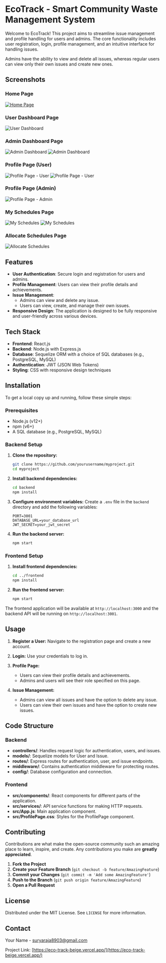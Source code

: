# EcoTrack - Smart Community Waste Management System

Welcome to EcoTrack! This project aims to streamline issue management and profile handling for users and admins. The core functionality includes user registration, login, profile management, and an intuitive interface for handling issues.

Admins have the ability to view and delete all issues, whereas regular users can view only their own issues and create new ones.

## Screenshots

### Home Page
[![Home Page](https://github.com/SuryaR08/EcoTrack/blob/main/client/src/img/Screenshot%20(336).png)](https://eco-track-beige.vercel.app/)

### User Dashboard Page
![User Dashboard](https://github.com/SuryaR08/EcoTrack/blob/main/client/src/img/Screenshot%20(340).png)

### Admin Dashboard Page
![Admin Dashboard](https://github.com/SuryaR08/EcoTrack/blob/main/client/src/img/Screenshot%20(330).png)
![Admin Dashboard](https://github.com/SuryaR08/EcoTrack/blob/main/client/src/img/Screenshot%20(334).png)

### Profile Page (User)
![Profile Page - User](https://github.com/SuryaR08/EcoTrack/blob/main/client/src/img/Screenshot%20(343).png)
![Profile Page - User](https://github.com/SuryaR08/EcoTrack/blob/main/client/src/img/Screenshot%20(344).png)

### Profile Page (Admin)
![Profile Page - Admin](https://github.com/SuryaR08/EcoTrack/blob/main/client/src/img/Screenshot%20(335).png)

### My Schedules Page
![My Schedules](https://github.com/SuryaR08/EcoTrack/blob/main/client/src/img/Screenshot%20(341).png)
![My Schedules](https://github.com/SuryaR08/EcoTrack/blob/main/client/src/img/Screenshot%20(342).png)

### Allocate Schedules Page
![Allocate Schedules](https://github.com/SuryaR08/EcoTrack/blob/main/client/src/img/Screenshot%20(329).png)

## Features

- **User Authentication**: Secure login and registration for users and admins.
- **Profile Management**: Users can view their profile details and achievements.
- **Issue Management**:
  - Admins can view and delete any issue.
  - Users can view, create, and manage their own issues.
- **Responsive Design**: The application is designed to be fully responsive and user-friendly across various devices.

## Tech Stack

- **Frontend**: React.js
- **Backend**: Node.js with Express.js
- **Database**: Sequelize ORM with a choice of SQL databases (e.g., PostgreSQL, MySQL)
- **Authentication**: JWT (JSON Web Tokens)
- **Styling**: CSS with responsive design techniques

## Installation

To get a local copy up and running, follow these simple steps:

### Prerequisites

- Node.js (v12+)
- npm (v6+)
- A SQL database (e.g., PostgreSQL, MySQL)

### Backend Setup

1. **Clone the repository:**
    ```sh
    git clone https://github.com/yourusername/myproject.git
    cd myproject
    ```

2. **Install backend dependencies:**
    ```sh
    cd backend
    npm install
    ```

3. **Configure environment variables:**
    Create a `.env` file in the `backend` directory and add the following variables:
    ```env
    PORT=3001
    DATABASE_URL=your_database_url
    JWT_SECRET=your_jwt_secret
    ```

4. **Run the backend server:**
    ```sh
    npm start
    ```

### Frontend Setup

1. **Install frontend dependencies:**
    ```sh
    cd ../frontend
    npm install
    ```

2. **Run the frontend server:**
    ```sh
    npm start
    ```

The frontend application will be available at `http://localhost:3000` and the backend API will be running on `http://localhost:3001`.

## Usage

1. **Register a User:**
   Navigate to the registration page and create a new account.

2. **Login:**
   Use your credentials to log in.

3. **Profile Page:**
   - Users can view their profile details and achievements.
   - Admins and users will see their role specified on this page.

4. **Issue Management:**
   - Admins can view all issues and have the option to delete any issue.
   - Users can view their own issues and have the option to create new issues.

## Code Structure

### Backend
- **controllers/**: Handles request logic for authentication, users, and issues.
- **models/**: Sequelize models for User and Issue.
- **routes/**: Express routes for authentication, user, and issue endpoints.
- **middleware/**: Contains authentication middleware for protecting routes.
- **config/**: Database configuration and connection.

### Frontend
- **src/components/**: React components for different parts of the application.
- **src/services/**: API service functions for making HTTP requests.
- **src/App.js**: Main application component.
- **src/ProfilePage.css**: Styles for the ProfilePage component.

## Contributing

Contributions are what make the open-source community such an amazing place to learn, inspire, and create. Any contributions you make are **greatly appreciated**.

1. **Fork the Project**
2. **Create your Feature Branch** (`git checkout -b feature/AmazingFeature`)
3. **Commit your Changes** (`git commit -m 'Add some AmazingFeature'`)
4. **Push to the Branch** (`git push origin feature/AmazingFeature`)
5. **Open a Pull Request**

## License

Distributed under the MIT License. See `LICENSE` for more information.

## Contact

Your Name - [suryaraja8903@gmail.com](mailto:suryaraja8903@gmail.com)

Project Link: [https://eco-track-beige.vercel.app/](https://eco-track-beige.vercel.app/)

